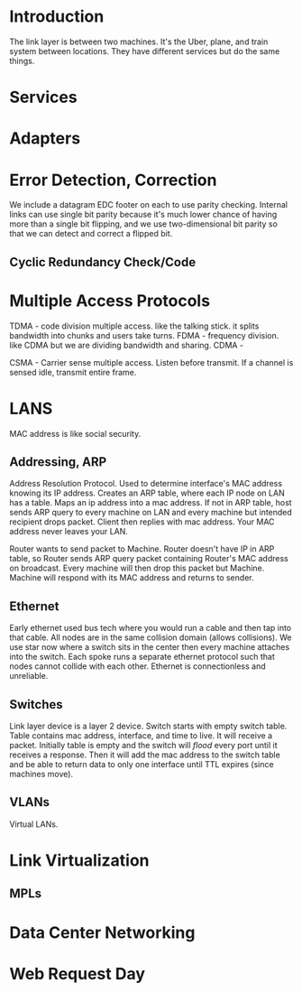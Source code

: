 # Introduction
The link layer is between two machines. It's the Uber, plane, and train system between locations. They have different services but do the same things. 

# Services

# Adapters
# Error Detection, Correction
We include a datagram EDC footer on each to use parity checking. Internal links can use single bit parity because it's much lower chance of having more than a single bit flipping, and we use two-dimensional bit parity so that we can detect and correct a flipped bit. 

## Cyclic Redundancy Check/Code
# Multiple Access Protocols
TDMA - code division multiple access.  like the talking stick. it splits bandwidth into chunks and users take turns. 
FDMA - frequency division. like CDMA but we are dividing bandwidth and sharing. 
CDMA - 

CSMA - Carrier sense multiple access. Listen before transmit. If a channel is sensed idle, transmit entire frame. 
# LANS
MAC address is like social security. 

## Addressing, ARP
Address Resolution Protocol. 
Used to determine interface's MAC address knowing its IP address. 
Creates an ARP table, where each IP node on LAN has a table. Maps an ip address into a mac address. 
If not in ARP table, host sends ARP query to every machine on LAN and every machine but intended recipient drops packet. Client then replies with mac address. 
Your MAC address never leaves your LAN. 

Router wants to send packet to Machine. 
Router doesn't have IP in ARP table, so Router sends ARP query packet containing Router's MAC address on broadcast. Every machine will then drop this packet but Machine. Machine will respond with its MAC address and returns to sender. 



## Ethernet
Early ethernet used bus tech where you would run a cable and then tap into that cable. All nodes are in the same collision domain (allows collisions). 
We use star now where a switch sits in the center then every machine attaches into the switch. Each spoke runs a separate ethernet protocol such that nodes cannot collide with each other. 
Ethernet is connectionless and unreliable. 
## Switches
Link layer device is a layer 2 device. 
Switch starts with empty switch table. Table contains mac address, interface, and time to live. It will receive a packet. 
Initially table is empty and the switch will *flood* every port until it receives a response. Then it will add the mac address to the switch table and be able to return data to only one interface until TTL expires (since machines move). 
## VLANs

Virtual LANs. 

# Link Virtualization

## MPLs

# Data Center Networking

# Web Request Day